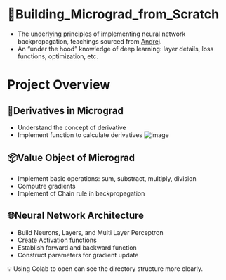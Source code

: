 # 🔨Building_Micrograd_from_Scratch

- The underlying principles of implementing neural network backpropagation, teachings sourced from [Andrej](https://www.youtube.com/watch?v=VMj-3S1tku0&t=1589s&ab_channel=AndrejKarpathy).
- An “under the hood” knowledge of deep learning: layer details, loss functions, optimization, etc.

# Project Overview
## 🎲Derivatives in Micrograd
- Understand the concept of derivative
- Implement function to calculate derivatives
![image](https://github.com/sunRise9551/Building_Micrograd_from_Scratch/assets/73736246/da8f72bb-5bb2-4638-8654-af06d091bbcd)


## 📦Value Object of Micrograd
- Implement basic operations: sum, substract, multiply, division
- Computre gradients
- Implement of Chain rule in backpropagation

## 🌐Neural Network Architecture
- Build Neurons, Layers, and Multi Layer Perceptron
- Create Activation functions
- Establish forward and backward function
- Construct parameters for gradient update

💡 Using Colab to open can see the directory structure more clearly.
